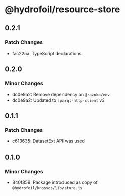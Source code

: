# @hydrofoil/resource-store

## 0.2.1

### Patch Changes

- fac225a: TypeScript declarations

## 0.2.0

### Minor Changes

- dc0e9a2: Remove dependency on `@zazuko/env`
- dc0e9a2: Updated to `sparql-http-client` v3

## 0.1.1

### Patch Changes

- c613635: DatasetExt API was used

## 0.1.0

### Minor Changes

- 840f859: Package introduced as copy of `@hydrofoil/knossos/lib/store.js`
